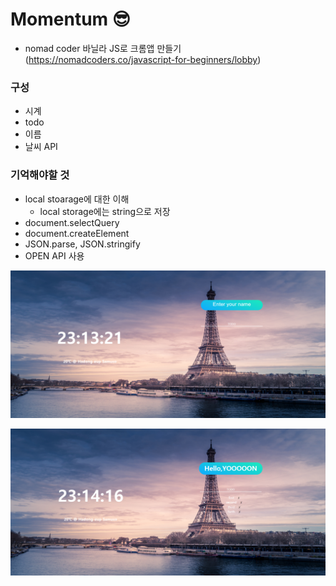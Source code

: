 # Momentum &#128526;

- nomad coder 바닐라 JS로 크롬앱 만들기
(https://nomadcoders.co/javascript-for-beginners/lobby)

### 구성
- 시계
- todo
- 이름
- 날씨 API

### 기억해야할 것
- local stoarage에 대한 이해
    - local storage에는 string으로 저장
- document.selectQuery
- document.createElement
- JSON.parse, JSON.stringify
- OPEN API 사용

![img1](https://github.com/yooooonk/TIL/blob/master/img/momentum1.PNG)

![img2](https://github.com/yooooonk/TIL/blob/master/img/momentum2.PNG)